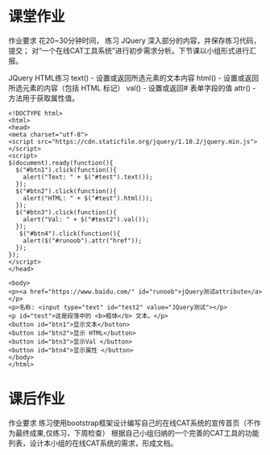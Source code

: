 # 课堂作业
作业要求
花20~30分钟时间，
练习 JQuery 深入部分的内容，并保存练习代码，提交；
对“一个在线CAT工具系统”进行初步需求分析。下节课以小组形式进行汇报。

JQuery HTML练习
text() - 设置或返回所选元素的文本内容
html() - 设置或返回所选元素的内容（包括 HTML 标记）
val() - 设置或返回# 表单字段的值
attr() - 方法用于获取属性值。
```
<!DOCTYPE html>
<html>
<head>
<meta charset="utf-8">
<script src="https://cdn.staticfile.org/jquery/1.10.2/jquery.min.js">
</script>
<script>
$(document).ready(function(){
  $("#btn1").click(function(){
    alert("Text: " + $("#test").text());
  });
  $("#btn2").click(function(){
    alert("HTML: " + $("#test").html());
  });
  $("#btn3").click(function(){
    alert("Val: " + $("#test2").val());
  });
   $("#btn4").click(function(){
    alert($("#runoob").attr("href"));
  });
});
</script>
</head>

<body>
<p><a href="https://www.baidu.com/" id="runoob">jQuery测试attribute</a></p>
<p>名称: <input type="text" id="test2" value="JQuery测试"></p>
<p id="test">这是段落中的 <b>粗体</b> 文本。</p>
<button id="btn1">显示文本</button>
<button id="btn2">显示 HTML</button>
<button id="btn3">显示Val </button>
<button id="btn4">显示属性 </button>
</body>
</html>
```

# 课后作业
作业要求
练习使用bootstrap框架设计编写自己的在线CAT系统的宣传首页（不作为最终成果,仅练习，下周检查）
根据自己小组归纳的一个完善的CAT工具的功能列表，设计本小组的在线CAT系统的需求，形成文档。
